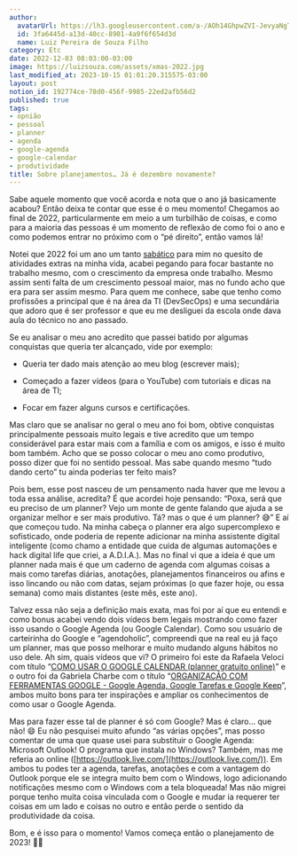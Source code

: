 ```yaml
---
author:
  avatarUrl: https://lh3.googleusercontent.com/a-/AOh14GhpwZVI-JevyaNgTdlrOT6YN20cI6V9Kxtq38Ij8AQ=s100
  id: 3fa6445d-a13d-40cc-8901-4a9f6f654d3d
  name: Luiz Pereira de Souza Filho
category: Etc
date: 2022-12-03 08:03:00-03:00
image: https://luizsouza.com/assets/xmas-2022.jpg
last_modified_at: 2023-10-15 01:01:20.315575-03:00
layout: post
notion_id: 192774ce-78d0-456f-9985-22ed2afb56d2
published: true
tags:
- opnião
- pessoal
- planner
- agenda
- google-agenda
- google-calendar
- produtividade
title: Sobre planejamentos… Já é dezembro novamente?
---
```


Sabe aquele momento que você acorda e nota que o ano já basicamente acabou? Então deixa te contar que esse é o meu momento! Chegamos ao final de 2022, particularmente em meio a um turbilhão de coisas, e como para a maioria das pessoas é um momento de reflexão de como foi o ano e como podemos entrar no próximo com o “pé direito”, então vamos lá!

Notei que 2022 foi um ano um tanto [sabático](https://www.dicio.com.br/sabatico/) para mim no quesito de atividades extras na minha vida, acabei pegando para focar bastante no trabalho mesmo, com o crescimento da empresa onde trabalho. Mesmo assim senti falta de um crescimento pessoal maior, mas no fundo acho que era para ser assim mesmo. Para quem me conhece, sabe que tenho como profissões a principal que é na área da TI (DevSecOps) e uma secundária que adoro que é ser professor e que eu me desliguei da escola onde dava aula do técnico no ano passado.

Se eu analisar o meu ano acredito que passei batido por algumas conquistas que queria ter alcançado, vide por exemplo:

- Queria ter dado mais atenção ao meu blog (escrever mais);

- Começado a fazer vídeos (para o YouTube) com tutoriais e dicas na área de TI;

- Focar em fazer alguns cursos e certificações.

Mas claro que se analisar no geral o meu ano foi bom, obtive conquistas principalmente pessoais muito legais e tive acredito que um tempo considerável para estar mais com a família e com os amigos, e isso é muito bom também. Acho que se posso colocar o meu ano como produtivo, posso dizer que foi no sentido pessoal. Mas sabe quando mesmo “tudo dando certo” tu ainda poderias ter feito mais?

Pois bem, esse post nasceu de um pensamento nada haver que me levou a toda essa análise, acredita? É que acordei hoje pensando: “Poxa, será que eu preciso de um planner? Vejo um monte de gente falando que ajuda a se organizar melhor e ser mais produtivo. Tá? mas o que é um planner? 😅” E aí que começou tudo. Na minha cabeça o planner era algo supercomplexo e sofisticado, onde poderia de repente adicionar na minha assistente digital inteligente (como chamo a entidade que cuida de algumas automações e hack digital life que criei, a A.D.I.A.). Mas no final vi que a ideia é que um planner nada mais é que um caderno de agenda com algumas coisas a mais como tarefas diárias, anotações, planejamentos financeiros ou afins e isso lincando ou não com datas, sejam próximas (o que fazer hoje, ou essa semana) como mais distantes (este mês, este ano).

Talvez essa não seja a definição mais exata, mas foi por aí que eu entendi e como bonus acabei vendo dois vídeos bem legais mostrando como fazer isso usando o Google Agenda (ou Google Calendar). Como sou usuário de carteirinha do Google e “agendoholic”, compreendi que na real eu já faço um planner, mas que posso melhorar e muito mudando alguns hábitos no uso dele. Ah sim, quais vídeos que vi? O primeiro foi este da Rafaela Veloci com título “[COMO USAR O GOOGLE CALENDAR (planner gratuito online)](https://www.youtube.com/watch?v=9Vo5UWippkE)” e o outro foi da Gabriela Charbe com o título “[ORGANIZAÇÃO COM FERRAMENTAS GOOGLE - Google Agenda, Google Tarefas e Google Keep](https://www.youtube.com/watch?v=CKHO5ejVT7A)”, ambos muito bons para ter inspirações e ampliar os conhecimentos de como usar o Google Agenda.

Mas para fazer esse tal de planner é só com Google? Mas é claro… que não! 😄 Eu não pesquisei muito afundo “as várias opções”, mas posso comentar de uma que quase usei para substituir o Google Agenda: Microsoft Outlook! O programa que instala no Windows? Também, mas me referia ao online ([https://outlook.live.com/](https://outlook.live.com/)). Em ambos tu podes ter a agenda, tarefas, anotações e com a vantagem do Outlook porque ele se integra muito bem com o Windows, logo adicionando notificações mesmo com o Windows com a tela bloqueada! Mas não migrei porque tenho muita coisa vinculada com o Google e mudar ia requerer ter coisas em um lado e coisas no outro e então perde o sentido da produtividade da coisa.

Bom, e é isso para o momento! Vamos começa então o planejamento de 2023! 🤘🏼
